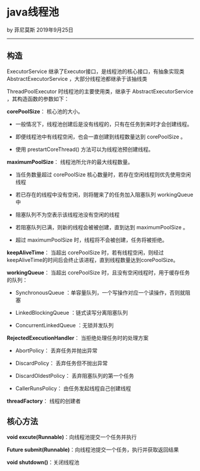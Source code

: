 # java线程池

by 菲尼莫斯 2019年9月25日

---

## 构造

ExecutorService 继承了Executor接口，是线程池的核心接口，有抽象实现类 AbstractExecutorService ，大部分线程池都继承于该抽线类

ThreadPoolExecutor 时线程池的主要使用类，继承于 AbstractExecutorService ，其构造函数的参数如下：

**corePoolSize**： 核心池的大小。

* 一般情况下，线程池创建后是没有线程的，只有在任务到来时才会创建线程。

* 即便线程池中有线程空闲，也会一直创建到线程数量达到 corePoolSize 。

* 使用 prestartCoreThread() 方法可以为线程池预创建线程。

**maximumPoolSize**： 线程池所允许的最大线程数量。

* 当任务数量超过 corePoolSize 核心数量时，若存在空闲线程则优先使用空闲线程

* 若已存在的线程中没有空闲，则将醒来了的任务加入阻塞队列 workingQueue 中

* 阻塞队列不为空表示该线程池没有空闲的线程

* 若阻塞队列已满，则新的线程会被被创建，直到达到 maximumPoolSize 。

* 超过 maximumPoolSize 时，线程将不会被创建，任务将被拒绝。

**keepAliveTime**： 当超出 corePoolSize 时，若有线程空闲，则经过keepAliveTime的时间后会终止该进程，直到线程数量达到corePoolSize。

**workingQueue**： 当超出 corePoolSize 时，且没有空闲线程时，用于缓存任务的队列：

* SynchronousQueue ：单容量队列，一个写操作对应一个读操作，否则就阻塞

* LinkedBlockingQueue ：链式读写分离阻塞队列

* ConcurrentLinkedQueue ：无锁并发队列

**RejectedExecutionHandler**： 当拒绝处理任务时的处理方案

* AbortPolicy： 丢弃任务并抛出异常

* DiscardPolicy： 丢弃任务但不抛出异常

* DiscardOldestPolicy： 丢弃阻塞队列的第一个任务

* CallerRunsPolicy： 由任务发起线程自己创建线程

**threadFactory**： 线程的创建者

## 核心方法

**void excute(Runnable)**：向线程池提交一个任务并执行

**Future submit(Runnable)**：向线程池提交一个任务，执行并获取返回结果

**void shutdown()**：关闭线程池